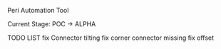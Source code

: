 Peri Automation Tool

Current Stage: POC -> ALPHA

TODO LIST
fix Connector tilting 
fix corner connector missing
fix offset
